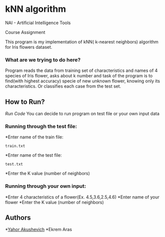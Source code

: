 # kNN algorithm 

NAI - Artificial Intelligence Tools

Course Assignment

This program is my implementation of kNN( k-nearest neighbors) algorithm for Iris flowers dataset.

### What are we trying to do here?

Program reads the data from training set of  characteristics and names of 4 species of Iris flower, asks about k number and task of the program is to find(with highest accuracy) specie of new unknown flower, knowing only its characteristics. Or classifies each case from the test set.

## How to Run?

*Run Code*
You can decide to run program on test file or your own input data
### Running through the test file:
*Enter name of the train file: 
```
train.txt
```
*Enter name of the test file: 
```
test.txt
```
*Enter the K value (number of neighbors)

### Running through your own input:
*Enter 4 characteristics of a flower(Ex. 4.5,3.6,2.5,4.6)
*Enter name of your flower
*Enter the K value (number of neighbors)

## Authors

*[Yahor Akushevich](https://www.linkedin.com/in/yahor-akushevich-4101ba110/)
*Ekrem Aras
